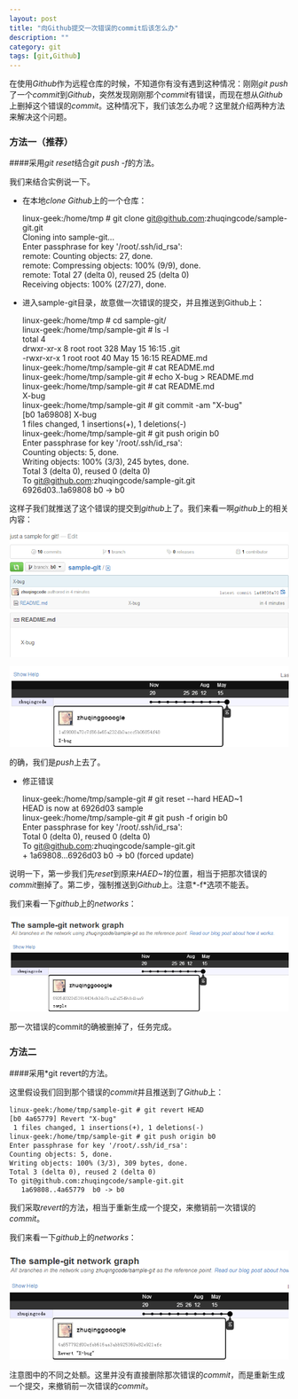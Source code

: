 ```yaml
---
layout: post
title: "向Github提交一次错误的commit后该怎么办"
description: ""
category: git
tags: [git,Github]
---
```


在使用*Github*作为远程仓库的时候，不知道你有没有遇到这种情况：刚刚*git push*了一个*commit*到*Github*，突然发现刚刚那个*commit*有错误，而现在想从*Github*上删掉这个错误的*commit*。这种情况下，我们该怎么办呢？这里就介绍两种方法来解决这个问题。  

### 方法一（推荐）  

####采用*git reset*结合*git push -f*的方法。  

我们来结合实例说一下。  

* 在本地*clone Github*上的一个仓库：  

	linux-geek:/home/tmp # git clone git@github.com:zhuqingcode/sample-git.git  
	Cloning into sample-git...  
	Enter passphrase for key '/root/.ssh/id_rsa':   
	remote: Counting objects: 27, done.  
	remote: Compressing objects: 100% (9/9), done.  
	remote: Total 27 (delta 0), reused 25 (delta 0)  
	Receiving objects: 100% (27/27), done.  

* 进入sample-git目录，故意做一次错误的提交，并且推送到Github上：  
	
	linux-geek:/home/tmp # cd sample-git/  
	linux-geek:/home/tmp/sample-git # ls -l  
	total 4  
	drwxr-xr-x 8 root root 328 May 15 16:15 .git  
	-rwxr-xr-x 1 root root  40 May 15 16:15 README.md  
	linux-geek:/home/tmp/sample-git # cat README.md   
	linux-geek:/home/tmp/sample-git # echo X-bug > README.md   
	linux-geek:/home/tmp/sample-git # cat README.md   
	X-bug  
	linux-geek:/home/tmp/sample-git # git commit -am "X-bug"  
	[b0 1a69808] X-bug  
	 1 files changed, 1 insertions(+), 1 deletions(-)  
	linux-geek:/home/tmp/sample-git # git push origin b0   
	Enter passphrase for key '/root/.ssh/id_rsa':   
	Counting objects: 5, done.  
	Writing objects: 100% (3/3), 245 bytes, done.  
	Total 3 (delta 0), reused 0 (delta 0)  
	To git@github.com:zhuqingcode/sample-git.git  
	   6926d03..1a69808  b0 -> b0  

这样子我们就推送了这个错误的提交到*github*上了。我们来看一啊*github*上的相关内容：   

![github0](/images/github0.png)    

![github1](/images/github1.png)   

的确，我们是*push*上去了。  

* 修正错误  

	linux-geek:/home/tmp/sample-git # git reset --hard HEAD~1  
	HEAD is now at 6926d03 sample  
	linux-geek:/home/tmp/sample-git # git push -f origin b0  
	Enter passphrase for key '/root/.ssh/id_rsa':   
	Total 0 (delta 0), reused 0 (delta 0)  
	To git@github.com:zhuqingcode/sample-git.git  
	 \+ 1a69808...6926d03 b0 -> b0 (forced update)  

说明一下，第一步我们先*reset*到原来*HAED~1*的位置，相当于把那次错误的*commit*删掉了。第二步，强制推送到*Github*上。注意*-f*选项不能丢。  

我们来看一下*github*上的*networks*： 

![github2](/images/github2.png)  

那一次错误的commit的确被删掉了，任务完成。  
 
### 方法二  

####采用*git revert的方法。  

这里假设我们回到那个错误的*commit*并且推送到了*Github*上：  

	linux-geek:/home/tmp/sample-git # git revert HEAD
	[b0 4a65779] Revert "X-bug"
	 1 files changed, 1 insertions(+), 1 deletions(-)
	linux-geek:/home/tmp/sample-git # git push origin b0 
	Enter passphrase for key '/root/.ssh/id_rsa': 
	Counting objects: 5, done.
	Writing objects: 100% (3/3), 309 bytes, done.
	Total 3 (delta 0), reused 2 (delta 0)
	To git@github.com:zhuqingcode/sample-git.git
	   1a69808..4a65779  b0 -> b0  

我们采取*revert*的方法，相当于重新生成一个提交，来撤销前一次错误的*commit*。  

我们来看一下*github*上的*networks*： 

![github3](/images/github3.png)   

注意图中的不同之处额。这里并没有直接删除那次错误的*commit*，而是重新生成一个提交，来撤销前一次错误的*commit*。


